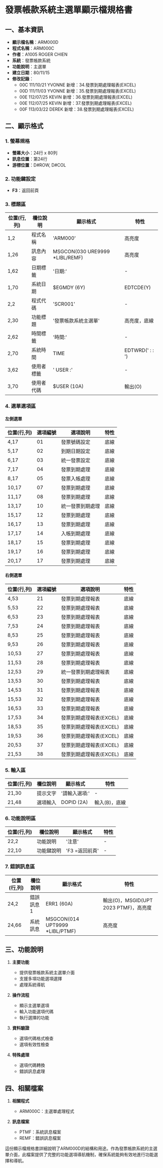 # 發票帳款系統主選單顯示檔規格書

## 一、基本資訊
- **顯示檔名稱**：ARM000D
- **程式名稱**：ARM000C
- **作者**：A1005 ROGER CHIEN
- **系統**：發票帳款系統
- **功能說明**：主選單
- **建立日期**：80/11/15
- **修改記錄**：
  - 00C 111/10/21 YVONNE 新增：34.發票到期處理報表(EXCEL)
  - 00D 111/11/03 YVONNE 新增：35.發票到期處理報表(EXCEL)
  - 00E 112/07/25 KEVIN 新增：36.發票到期處理報表(EXCEL)
  - 00E 112/07/25 KEVIN 新增：37.發票到期處理報表(EXCEL)
  - 00F 113/03/22 DEREK 新增：38.發票到期處理報表(EXCEL)

## 二、顯示格式

### 1. 螢幕規格
- **螢幕大小**：24行 x 80列
- **訊息位置**：第24行
- **游標位置**：D#ROW, D#COL

### 2. 功能鍵設定
- **F3**：返回前頁

### 3. 標題區

| 位置(行,列) | 欄位說明 | 顯示格式 | 特性 |
|------------|---------|---------|------|
| 1,2 | 程式名稱 | 'ARM000' | 高亮度 |
| 1,26 | 訊息內容 | MSGCON(030 URE9999 *LIBL/REMF) | 高亮度 |
| 1,62 | 日期標籤 | '日期:' | - |
| 1,70 | 系統日期 | $EGMDY (6Y) | EDTCDE(Y) |
| 2,2 | 程式代碼 | 'SCR001' | - |
| 2,30 | 功能標題 | '發票帳款系統主選單' | 高亮度，底線 |
| 2,62 | 時間標籤 | '時間:' | - |
| 2,70 | 系統時間 | TIME | EDTWRD('  :  :  ') |
| 3,62 | 使用者標籤 | ' USER :' | - |
| 3,70 | 使用者代碼 | $USER (10A) | 輸出(O) |

### 4. 選單選項區

#### 左側選單
| 位置(行,列) | 選項編號 | 選項說明 | 特性 |
|------------|---------|---------|------|
| 4,17 | 01 | 發票號碼設定 | 底線 |
| 5,17 | 02 | 到期日期設定 | 底線 |
| 6,17 | 03 | 統一發票設定 | 底線 |
| 7,17 | 04 | 發票到期處理 | 底線 |
| 8,17 | 05 | 發票入帳處理 | 底線 |
| 10,17 | 07 | 發票到期處理 | 底線 |
| 11,17 | 08 | 發票到期處理 | 底線 |
| 13,17 | 10 | 統一發票到期處理 | 底線 |
| 15,17 | 12 | 發票到期處理 | 底線 |
| 16,17 | 13 | 發票到期處理 | 底線 |
| 17,17 | 14 | 入帳到期處理 | 底線 |
| 18,17 | 15 | 發票到期處理 | 底線 |
| 19,17 | 16 | 發票到期處理 | 底線 |
| 20,17 | 17 | 發票到期處理 | 底線 |

#### 右側選單
| 位置(行,列) | 選項編號 | 選項說明 | 特性 |
|------------|---------|---------|------|
| 4,53 | 21 | 發票到期處理報表 | 底線 |
| 5,53 | 22 | 發票到期處理報表 | 底線 |
| 6,53 | 23 | 發票到期處理報表 | 底線 |
| 7,53 | 24 | 發票到期處理報表 | 底線 |
| 8,53 | 25 | 發票到期處理報表 | 底線 |
| 9,53 | 26 | 發票到期處理報表 | 底線 |
| 10,53 | 27 | 發票到期處理報表 | 底線 |
| 11,53 | 28 | 發票到期處理報表 | 底線 |
| 12,53 | 29 | 統一發票到期處理報表 | 底線 |
| 13,53 | 30 | 發票到期處理報表 | 底線 |
| 14,53 | 31 | 發票到期處理報表 | 底線 |
| 15,53 | 32 | 發票到期處理報表 | 底線 |
| 16,53 | 33 | 發票到期處理報表 | 底線 |
| 17,53 | 34 | 發票到期處理報表(EXCEL) | 底線 |
| 18,53 | 35 | 發票到期處理報表(EXCEL) | 底線 |
| 19,53 | 36 | 發票到期處理報表(EXCEL) | 底線 |
| 20,53 | 37 | 發票到期處理報表(EXCEL) | 底線 |
| 21,53 | 38 | 發票到期處理報表(EXCEL) | 底線 |

### 5. 輸入區

| 位置(行,列) | 欄位說明 | 顯示格式 | 特性 |
|------------|---------|---------|------|
| 21,30 | 提示文字 | '請輸入選項:' | - |
| 21,48 | 選項輸入 | DOPID (2A) | 輸入(B)，底線 |

### 6. 功能說明區

| 位置(行,列) | 欄位說明 | 顯示格式 | 特性 |
|------------|---------|---------|------|
| 22,2 | 功能說明 | '注意' | - |
| 22,10 | 功能鍵說明 | 'F3 =返回前頁' | - |

### 7. 錯誤訊息區

| 位置(行,列) | 欄位說明 | 顯示格式 | 特性 |
|------------|---------|---------|------|
| 24,2 | 錯誤訊息1 | ERR1 (60A) | 輸出(O)，MSGID(UPT 2023 PTMF)，高亮度 |
| 24,66 | 系統訊息 | MSGCON(014 UPT9999 *LIBL/PTMF) | 高亮度 |

## 三、功能說明

1. **主要功能**
   - 提供發票帳款系統主選單介面
   - 支援多項功能選項選擇
   - 處理系統導航

2. **操作流程**
   - 顯示主選單選項
   - 輸入功能選項代碼
   - 執行選擇的功能

3. **資料驗證**
   - 選項代碼格式檢查
   - 選項有效性檢查

4. **特殊處理**
   - 選項代碼轉換
   - 錯誤訊息處理

## 四、相關檔案

1. **相關程式**
   - ARM000C：主選單處理程式

2. **訊息檔案**
   - PTMF：系統訊息檔案
   - REMF：錯誤訊息檔案

這份顯示檔規格書詳細說明了ARM000D的結構和用途。作為發票帳款系統的主選單介面，此檔案提供了完整的功能選項導航機制，確保系統能夠有效地進行功能選擇和導航。 